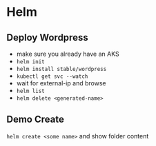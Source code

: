 # Helm

## Deploy Wordpress

- make sure you already have an AKS
- `helm init`
- `helm install stable/wordpress`
- `kubectl get svc --watch`
- wait for external-ip and browse
- `helm list`
- `helm delete <generated-name>`

## Demo Create
`helm create <some name>` and show folder content
